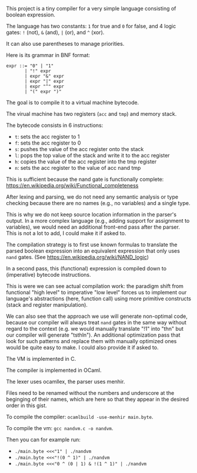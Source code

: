 This project is a tiny compiler for a very simple language consisting of boolean expression.

The language has two constants: `1` for true and `0` for false, and 4 logic gates:
`!` (not), `&` (and), `|` (or), and `^` (xor).

It can also use parentheses to manage priorities.

Here is its grammar in BNF format:

    expr ::= "0" | "1"
           | "!" expr
           | expr "&" expr
           | expr "|" expr
           | expr "^" expr
           | "(" expr ")"

The goal is to compile it to a virtual machine bytecode.

The virual machine has two registers (`acc` and `tmp`) and memory stack.

The bytecode consists in 6 instructions:

- `t`: sets the acc register to 1
- `f`: sets the acc register to 0
- `s`: pushes the value of the acc register onto the stack
- `l`: pops the top value of the stack and write it to the acc register
- `h`: copies the value of the acc register into the tmp register
- `n`: sets the acc register to the value of acc nand tmp

This is sufficient because the nand gate is functionally complete:
https://en.wikipedia.org/wiki/Functional_completeness

After lexing and parsing, we do not need any semantic analysis or type checking
because there are no names (e.g., no variables) and a single type.

This is why we do not keep source location information in the parser's output.
In a more complex language (e.g., adding support for assignment to variables),
we would need an additional front-end pass after the parser.
This is not a lot to add, I could make it if asked to.

The compilation strategy is to first use known formulas to translate the parsed
boolean expression into an equivalent expression that only uses `nand` gates.
(See https://en.wikipedia.org/wiki/NAND_logic)

In a second pass, this (functional) expression is compiled down to (imperative)
bytecode instructions.

This is were we can see actual compilation work: the paradigm shift from
functional "high level" to imperative "low level" forces us to implement
our language's abstractions (here, function call) using more primitive
constructs (stack and register manipulation).

We can also see that the approach we use will generate non-optimal code,
because our compiler will always treat `nand` gates in the same way without
regard to the context (e.g. we would manually translate "!1" into "thn" but
our compiler will generate "tsthln"). An additional optimization pass that
look for such patterns and replace them with manually optimized ones would
be quite easy to make. I could also provide it if asked to.

The VM is implemented in C.

The compiler is implemented in OCaml.

The lexer uses ocamllex, the parser uses menhir.

Files need to be renamed without the numbers and underscore at the beginging of
their names, which are here so that they appear in the desired order in this gist.

To compile the compiler: `ocamlbuild -use-menhir main.byte`.

To compile the vm: `gcc nandvm.c -o nandvm`.

Then you can for example run:

- `./main.byte <<<"1" | ./nandvm`
- `./main.byte <<<"!(0 ^ 1)" | ./nandvm`
- `./main.byte <<<"0 ^ (0 | 1) & !(1 ^ 1)" | ./nandvm`
